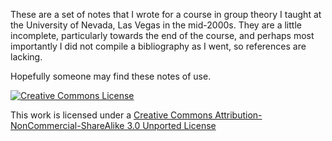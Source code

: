 These are a set of notes that I wrote for a course in group theory I taught at
the University of Nevada, Las Vegas in the mid-2000s.  They are a little
incomplete, particularly towards the end of the course, and perhaps most
importantly I did not compile a bibliography as I went, so references are
lacking.

Hopefully someone may find these notes of use.

[![Creative Commons License][cc_image]][cc]

This work is licensed under a [Creative Commons
Attribution-NonCommercial-ShareAlike 3.0 Unported License][cc]


[cc]: http://creativecommons.org/licenses/by-nc-sa/3.0/
[cc_image]: http://i.creativecommons.org/l/by-nc-sa/3.0/88x31.png